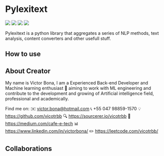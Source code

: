 # Pylexitext

<img src="https://img.shields.io/github/issues/vicotrbb/pylexitext">
<img src="https://img.shields.io/github/workflow/status/vicotrbb/Pylexitext/Python%20application">
<img src="https://img.shields.io/github/downloads/vicotrbb/Pylexitext/total">
<img src="https://img.shields.io/github/commit-activity/w/vicotrbb/Pylexitext">

Pylexitext is a python library that aggregates a series of NLP methods, text analysis, content converters and other usefull stuff. 

## How to use

## About Creator

My name is Victor Bona, I am a Experienced Back-end Developer and Machine learning enthusiast 🧠 aiming to work with ML engineering and contribute to the development and growing of Artificial intelligence field, professional and academically.

Find me on:
✉️ victor.bona@hotmail.com
📞 +55 047 98859-1570
💡 https://github.com/vicotrbb
🔍 https://sourcerer.io/vicotrbb
📝 https://medium.com/cafe-e-tech
📊 https://www.linkedin.com/in/victorbona/
✏️ https://leetcode.com/vicotrbb/ 

## Collaborations
